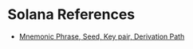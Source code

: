 # Solana References

- [Mnemonic Phrase, Seed, Key pair, Derivation Path](https://solanacookbook.com/references/keypairs-and-wallets.html#how-to-restore-a-keypair-from-a-secret)
